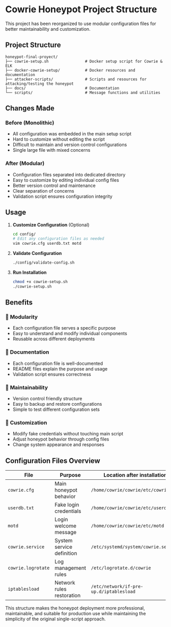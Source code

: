 # Cowrie Honeypot Project Structure

This project has been reorganized to use modular configuration files for better maintainability and customization.

## Project Structure

```plaintext
honeypot-final-proyect/
├── cowrie-setup.sh                # Docker setup script for Cowrie & ELK
├── docker-cowrie-setup/           # Docker resources and documentation
├── attacker-scripts/              # Scripts and resources for attacking/testing the honeypot
├── docs/                          # Documentation
└── scripts/                       # Message functions and utilities
```

## Changes Made

### Before (Monolithic)

- All configuration was embedded in the main setup script
- Hard to customize without editing the script
- Difficult to maintain and version control configurations
- Single large file with mixed concerns

### After (Modular)

- Configuration files separated into dedicated directory
- Easy to customize by editing individual config files
- Better version control and maintenance
- Clear separation of concerns
- Validation script ensures configuration integrity

## Usage

1. **Customize Configuration** (Optional)

   ```bash
   cd config/
   # Edit any configuration files as needed
   vim cowrie.cfg userdb.txt motd
   ```

2. **Validate Configuration**

   ```bash
   ./config/validate-config.sh
   ```

3. **Run Installation**

   ```bash
   chmod +x cowrie-setup.sh
   ./cowrie-setup.sh
   ```

## Benefits

### 🔧 **Modularity**

- Each configuration file serves a specific purpose
- Easy to understand and modify individual components
- Reusable across different deployments

### 📝 **Documentation**

- Each configuration file is well-documented
- README files explain the purpose and usage
- Validation script ensures correctness

### 🔄 **Maintainability**

- Version control friendly structure
- Easy to backup and restore configurations
- Simple to test different configuration sets

### 🎯 **Customization**

- Modify fake credentials without touching main script
- Adjust honeypot behavior through config files
- Change system appearance and responses

## Configuration Files Overview

| File | Purpose | Location after installation |
|------|---------|---------------------------|
| `cowrie.cfg` | Main honeypot behavior | `/home/cowrie/cowrie/etc/cowrie.cfg` |
| `userdb.txt` | Fake login credentials | `/home/cowrie/cowrie/etc/userdb.txt` |
| `motd` | Login welcome message | `/home/cowrie/cowrie/etc/motd` |
| `cowrie.service` | System service definition | `/etc/systemd/system/cowrie.service` |
| `cowrie.logrotate` | Log management rules | `/etc/logrotate.d/cowrie` |
| `iptablesload` | Network rules restoration | `/etc/network/if-pre-up.d/iptablesload` |

This structure makes the honeypot deployment more professional, maintainable, and suitable for production use while maintaining the simplicity of the original single-script approach.
